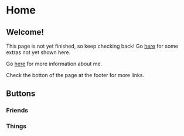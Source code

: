 # Home
## Welcome!

This page is not yet finished, so keep checking back!
Go [here](https://anebix.carrd.co/) for some extras not yet shown here.

Go [here](./about/introduction.md) for more information about me.

Check the botton of the page at the footer for more links.

<!-- Gimme bewwy -->
## Buttons

### Friends

### Things
